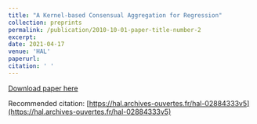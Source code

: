 ```yaml
---
title: "A Kernel-based Consensual Aggregation for Regression"
collection: preprints
permalink: /publication/2010-10-01-paper-title-number-2
excerpt: 
date: 2021-04-17
venue: 'HAL'
paperurl:
citation: ' '
---
```


[Download paper here](https://hal.archives-ouvertes.fr/hal-02884333v5)

Recommended citation: [https://hal.archives-ouvertes.fr/hal-02884333v5](https://hal.archives-ouvertes.fr/hal-02884333v5)
